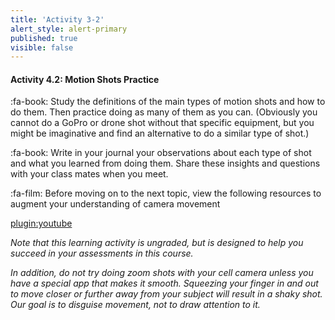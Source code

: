 ```yaml
---
title: 'Activity 3-2'
alert_style: alert-primary
published: true
visible: false
---
```


#### Activity 4.2: Motion Shots Practice

:fa-book: Study the definitions of the main types of motion shots and how to do them. Then practice doing as many of them as you can. (Obviously you cannot do a GoPro or drone shot without that specific equipment, but you might be imaginative and find an alternative to do a similar type of shot.)

:fa-book: Write in your journal your observations about each type of shot and what you learned from doing them. Share these insights and questions with your class mates when you meet.

:fa-film: Before moving on to the next topic, view the following resources to augment your understanding of camera movement

[plugin:youtube](https://www.youtube.com/watch?v=h2c3JZ6X3f8)

*Note that this learning activity is ungraded, but is designed to help you succeed in your assessments in this course.*

*In addition, do not try doing zoom shots with your cell camera unless you have a special app that makes it smooth.  Squeezing your finger in and out to move closer or further away from your subject will result in a shaky shot.  Our goal is to disguise movement, not to draw attention to it.*
